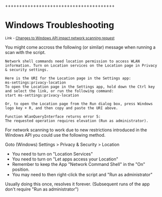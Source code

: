 +++++++++++++++++++++++++++++++++++++++
# Windows Troubleshooting

<SUP> Link - [Changes to Windows API impact network scanning request](https://learn.microsoft.com/en-us/windows/win32/nativewifi/wi-fi-access-location-changes)

You might come accross the following (or similar) message when running a scan with the script.

```
Network shell commands need location permission to access WLAN information. Turn on Location services on the Location page in Privacy & security settings.

Here is the URI for the Location page in the Settings app:
ms-settings:privacy-location
To open the Location page in the Settings app, hold down the Ctrl key and select the link, or run the following command:
start ms-settings:privacy-location

Or, to open the Location page from the Run dialog box, press Windows logo key + R, and then copy and paste the URI above.

Function WlanQueryInterface returns error 5:
The requested operation requires elevation (Run as administrator).
```
For network scanning to work due to new restrictions introduced in the Windows API you could use the following method. 

Goto  (Windows) Settings > Privacy & Security > Location<br>
+ You need to turn on "Location Services"<br>
+ You need to turn on "Let apps access your Location"
+ Remember to keep the App "Network Command Shell" in the "On" position.
+ You may need to then right-click the script and "Run as administrator"

Usually doing this once, resolves it forever. (Subsequent runs of the app don't require "Run as administrator")
